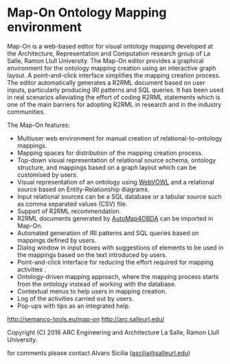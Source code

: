 # Map-On Ontology Mapping environment
Map-On is a web-based editor for visual ontology mapping developed at the Architecture, Representation and Computation research group of La Salle, Ramon Llull University. The Map-On editor provides a graphical environment for the ontology mapping creation using an interactive graph layout. A point-and-click interface simplifies the mapping creation process. The editor automatically generates a R2RML document based on user inputs, particularly producing IRI patterns and SQL queries. It has been used in real scenarios alleviating the effort of coding R2RML statements which is one of the main barriers for adopting R2RML in research and in the industry communities.

The Map-On features:
-	Multiuser web environment for manual creation of relational-to-ontology mappings.
-	Mapping spaces for distribution of the mapping creation process.
-	Top-down visual representation of relational source schema, ontology structure, and mappings based on a graph layout which can be customised by users.
-	Visual representation of an ontology using [WebVOWL](https://github.com/VisualDataWeb/WebVOWL) and a relational source based on Entity-Relationship diagrams.
-	Input relational sources can be a SQL database or a tabular source such as comma separated values (CSV) file.
-	Support of R2RML recommendation. 
-	R2RML documents generated by [AutoMap4OBDA](https://github.com/arc-lasalle/AutoMap4OBDA) can be imported in Map-On. 
-	Automated generation of IRI patterns and SQL queries based on mappings defined by users.
-	Dialog window in input boxes with suggestions of elements to be used in the mappings based on the text introduced by users.
-	Point-and-click interface for reducing the effort required for mapping activities .
-	Ontology-driven mapping approach, where the mapping process starts from the ontology instead of working with the database.
-	Contextual menus to help users in mapping creation.
-	Log of the activities carried out by users.
-	Pop-ups with tips as an integrated help.

http://semanco-tools.eu/map-on
http://arc.salleurl.edu/

Copyright (C) 2016 ARC Engineering and Architecture La Salle, Ramon Llull University.
 
for comments please contact Alvaro Sicilia (ascilia@salleurl.edu)
